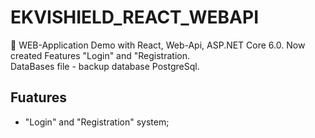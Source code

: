 # EKVISHIELD_REACT_WEBAPI
🐞
WEB-Application
   Demo with React, Web-Api, ASP.NET Core 6.0. Now created Features "Login" and "Registration.
   </br>
   DataBases file - backup database PostgreSql.
   
## Fuatures
- "Login" and "Registration" system;
